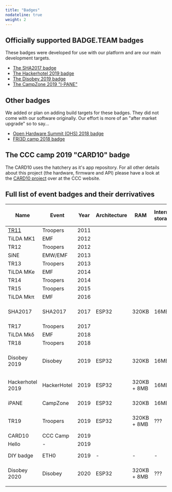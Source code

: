 ```yaml
---
title: "Badges"
nodateline: true
weight: 2
---
```


## Officially supported BADGE.TEAM badges
These badges were developed for use with our platform and are our main development targets.

 - [The SHA2017 badge](sha2017)
 - [The Hackerhotel 2019 badge](hackerhotel-2019)
 - [The Disobey 2019 badge](disobey-2019)
 - [The CampZone 2019 "I-PANE"](campzone-2019)

## Other badges
We added or plan on adding build targets for these badges. They did not come with our software originally. Our effort is more of an "after market upgrade" so to say...

 - [Open Hardware Summit (OHS) 2018 badge](#)
 - [FRI3D camp 2018 badge](#)

## The CCC camp 2019 "CARD10" badge

The CARD10 uses the hatchery as it's app repository. For all other details about this project (the hardware, firmware and API) please have a look at the [CARD10 project](https://card10.badge.events.ccc.de/) over at the CCC website.

## Full list of event badges and their derrivatives
| Name                                                | Event                                    | Year | Architecture | RAM         | Internal storage | Display                      | Buttons                    | Extension headers      | Special features                  | ESP32 platform support | Hatchery support | Supported by BADGE.TEAM |
|-----------------------------------------------------|------------------------------------------|------|--------------|-------------|------------------|------------------------------|----------------------------|------------------------|-----------------------------------|------------------------|------------------|-------------------------|
| [TR11](http://warrantyvoidifremoved.com/troopers)   | Troopers                                 | 2011 |              |             |                  |                              |                            |                        | Nixie tube                        |                        |                  | No                      |
| TiLDA MK1                                           | EMF                                      | 2012 |              |             |                  |                              |                            |                        |                                   |                        |                  |                         |
| TR12                                                | Troopers                                 | 2012 |              |             |                  |                              |                            |                        |                                   |                        |                  |                         |
| SiNE                                                | EMW/EMF                                  | 2013 |              |             |                  |                              |                            |                        |                                   |                        |                  |                         |
| TR13                                                | Troopers                                 | 2013 |              |             |                  |                              |                            |                        |                                   |                        |                  |                         |
| TiLDA MKe                                           | EMF                                      | 2014 |              |             |                  |                              |                            |                        |                                   |                        |                  |                         |
| TR14                                                | Troopers                                 | 2014 |              |             |                  |                              |                            |                        |                                   |                        |                  |                         |
| TR15                                                | Troopers                                 | 2015 |              |             |                  |                              |                            |                        |                                   |                        |                  |                         |
| TiLDA Mkπ                                           | EMF                                      | 2016 |              |             |                  |                              |                            |                        |                                   |                        |                  |                         |
| SHA2017                                             | SHA2017                                  | 2017 | ESP32        | 320KB       | 16MB             | 296x128 E-ink with greyscale | 9 (8 touch, 1 physical)    | 1, custom              | Vibration motor                   | Yes                    | Yes              | Yes                     |
| TR17                                                | Troopers                                 | 2017 |              |             |                  |                              |                            |                        |                                   |                        |                  |                         |
| TiLDA Mkδ                                           | EMF                                      | 2018 |              |             |                  |                              |                            |                        |                                   |                        |                  |                         |
| TR18                                                | Troopers                                 | 2018 |              |             |                  |                              |                            |                        |                                   |                        |                  |                         |
| Disobey 2019                                        | Disobey                                  | 2019 | ESP32        | 320KB       | 16MB             | 128x64 monochrome LCD        | 6 (touch)                  | 1, custom              | Atmel SAMD co-processor, infrared | Nightly build          | Yes, self-hosted | Yes                     |
| Hackerhotel 2019                                    | HackerHotel                              | 2019 | ESP32        | 320KB + 8MB | 16MB             | 296x128 E-ink with greyscale | 9 (8 touch, 1 physical)    | SAO (v1), Grove        | Audio output, infrared            | Nightly build          | Yes              | Yes                     |
| iPANE                                               | CampZone                                 | 2019 | ESP32        | 320KB       | 16MB             | 32x8 LED matrix              |                            |                        |                                   |                        |                  |                         |
| TR19                                                | Troopers                                 | 2019 | ESP32        | 320KB + 8MB | ???              | 296x128 E-ink with greyscale | Navigation + full keyboard | Grove, Qwiic, SAO (v1) |                                   | Nightly build          | Yes, unofficial  | Yes                     |
| CARD10                                              | CCC Camp                                 | 2019 |              |             |                  |                              |                            |                        |                                   | No                     | Yes              | Hatchery only           |
| Hello                                               | -                                        | 2019 |              |             |                  |                              |                            |                        |                                   |                        |                  |                         |
| DIY badge                                           | ETH0                                     | 2019 | -            | -           | -                | -                            | -                          | -                      | Prototyping area                  | No                     | No               | Yes                     |
| Disobey 2020                                        | Disobey                                  | 2020 | ESP32        | 320KB + 8MB | ???              | 128x64 monochrome OLED       | ???                        | SAO                    | ???                               | Yes                    | Yes              | Yes                     |
|                                                     |                                          |      |              |             |                  |                              |                            |                        |                                   |                        |                  |                         |
